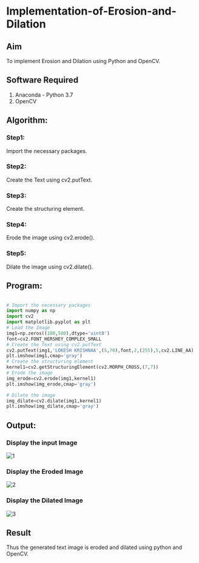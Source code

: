 # Implementation-of-Erosion-and-Dilation

## Aim
To implement Erosion and Dilation using Python and OpenCV.

## Software Required
1. Anaconda - Python 3.7
2. OpenCV

## Algorithm:
### Step1:
Import the necessary packages.

### Step2:
Create the Text using cv2.putText.

### Step3:
Create the structuring element.

### Step4:
Erode the image using cv2.erode().

### Step5:
Dilate the image using cv2.dilate().

 
## Program:

```python

# Import the necessary packages
import numpy as np
import cv2
import matplotlib.pyplot as plt
# Load the Image
img1=np.zeros((100,500),dtype='uint8')
font=cv2.FONT_HERSHEY_COMPLEX_SMALL
# Create the Text using cv2.putText
cv2.putText(img1,'LOKESH KRISHNAA',(5,70),font,2,(255),5,cv2.LINE_AA)
plt.imshow(img1,cmap='gray')
# Create the structuring element
kernel1=cv2.getStructuringElement(cv2.MORPH_CROSS,(7,7))
# Erode the image
img_erode=cv2.erode(img1,kernel1)
plt.imshow(img_erode,cmap='gray')

# Dilate the image
img_dilate=cv2.dilate(img1,kernel1)
plt.imshow(img_dilate,cmap='gray')


```
## Output:

### Display the input Image
![1](https://user-images.githubusercontent.com/75234646/169662542-c781197d-0cea-442f-bbfe-173fa70289e6.PNG)


### Display the Eroded Image
![2](https://user-images.githubusercontent.com/75234646/169662545-04dc265d-ac29-4e76-8329-432efd50944e.PNG)


### Display the Dilated Image
![3](https://user-images.githubusercontent.com/75234646/169662552-8e8fda7b-52d0-4b6f-a044-3e0c2d6369f1.PNG)


## Result
Thus the generated text image is eroded and dilated using python and OpenCV.
